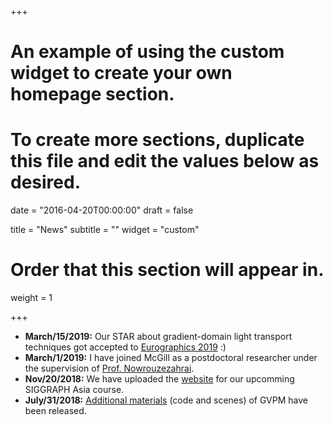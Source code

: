 +++
# An example of using the custom widget to create your own homepage section.
# To create more sections, duplicate this file and edit the values below as desired.

date = "2016-04-20T00:00:00"
draft = false

title = "News"
subtitle = ""
widget = "custom"

# Order that this section will appear in.
weight = 1

+++
* **March/15/2019:** Our STAR about gradient-domain light transport techniques got accepted to [Eurographics 2019](https://www.eurographics2019.it/) :)
* **March/1/2019:** I have joined McGill as a postdoctoral researcher under the supervision of [Prof. Nowrouzezahrai](http://www.cim.mcgill.ca/~derek/).
* **Nov/20/2018:** We have uploaded the [website](http://beltegeuse.s3-website-ap-northeast-1.amazonaws.com/research/2018_GradientCourse/) for our upcomming SIGGRAPH Asia course.
* **July/31/2018:** [Additional materials](http://beltegeuse.s3-website-ap-northeast-1.amazonaws.com/research/2018_GVPM/comparison/index.html) (code and scenes) of GVPM have been released.

